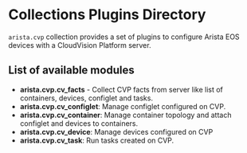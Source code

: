 # Collections Plugins Directory

`arista.cvp` collection provides a set of plugins to configure Arista EOS devices with a CloudVision Platform server.

## List of available modules

- **arista.cvp.cv_facts** - Collect CVP facts from server like list of containers, devices, configlet and tasks.
- **arista.cvp.cv_configlet**:  Manage configlet configured on CVP.
- **arista.cvp.cv_container**:  Manage container topology and attach configlet and devices to containers.
- **arista.cvp.cv_device**: Manage devices configured on CVP
- **arista.cvp.cv_task**:  Run tasks created on CVP.
